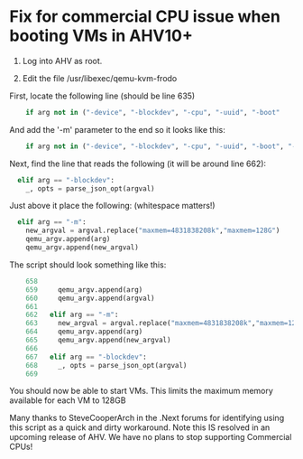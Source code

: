# Fix for commercial CPU issue when booting VMs in AHV10+

1. Log into AHV as root.   

2. Edit the file /usr/libexec/qemu-kvm-frodo 

First, locate the following line (should be line 635)

```python
    if arg not in ("-device", "-blockdev", "-cpu", "-uuid", "-boot"
```

And add the '-m' parameter to the end so it looks like this:

```python
    if arg not in ("-device", "-blockdev", "-cpu", "-uuid", "-boot", "-m")
```

Next, find the line that reads the following (it will be around line 662):

```python
  elif arg == "-blockdev":
    _, opts = parse_json_opt(argval)
```

Just above it place the following:  (whitespace matters!)

```python
  elif arg == "-m":
    new_argval = argval.replace("maxmem=4831838208k","maxmem=128G")
    qemu_argv.append(arg)
    qemu_argv.append(new_argval)
```

The script should look something like this:

```python
    658
    659     qemu_argv.append(arg)
    660     qemu_argv.append(argval)
    661
    662   elif arg == "-m":
    663     new_argval = argval.replace("maxmem=4831838208k","maxmem=128G")
    664     qemu_argv.append(arg)
    665     qemu_argv.append(new_argval)
    666
    667   elif arg == "-blockdev":
    668     _, opts = parse_json_opt(argval)
    669
```

You should now be able to start VMs.   This limits the maximum memory available for each VM to 128GB

Many thanks to SteveCooperArch in the .Next forums for identifying using this script as a quick and dirty workaround.   Note this IS resolved in an upcoming release of AHV.   We have no plans to stop supporting Commercial CPUs!
